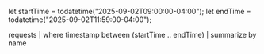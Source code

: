 let startTime = todatetime("2025-09-02T09:00:00-04:00");
let endTime   = todatetime("2025-09-02T11:59:00-04:00");

requests
| where timestamp between (startTime .. endTime)
| summarize by name
